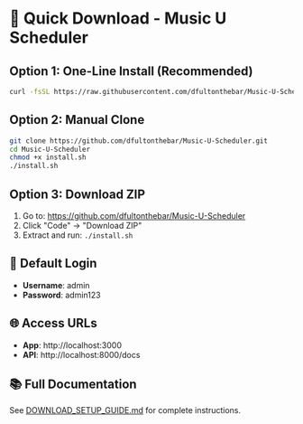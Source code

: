 
# 🚀 Quick Download - Music U Scheduler

## Option 1: One-Line Install (Recommended)
```bash
curl -fsSL https://raw.githubusercontent.com/dfultonthebar/Music-U-Scheduler/main/install.sh | bash
```

## Option 2: Manual Clone
```bash
git clone https://github.com/dfultonthebar/Music-U-Scheduler.git
cd Music-U-Scheduler
chmod +x install.sh
./install.sh
```

## Option 3: Download ZIP
1. Go to: https://github.com/dfultonthebar/Music-U-Scheduler
2. Click "Code" → "Download ZIP"
3. Extract and run: `./install.sh`

## 🔑 Default Login
- **Username**: admin
- **Password**: admin123

## 🌐 Access URLs
- **App**: http://localhost:3000
- **API**: http://localhost:8000/docs

## 📚 Full Documentation
See [DOWNLOAD_SETUP_GUIDE.md](DOWNLOAD_SETUP_GUIDE.md) for complete instructions.
